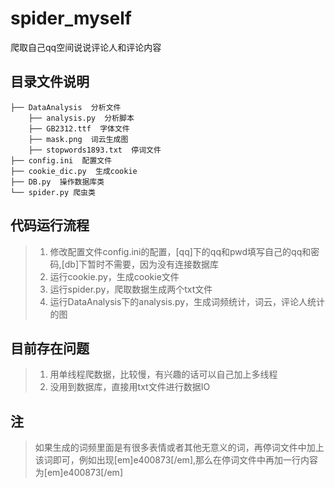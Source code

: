 # spider_myself
爬取自己qq空间说说评论人和评论内容

## 目录文件说明
    ├── DataAnalysis  分析文件
        ├── analysis.py  分析脚本
        ├── GB2312.ttf  字体文件
        ├── mask.png  词云生成图
        ├── stopwords1893.txt  停词文件
    ├── config.ini  配置文件
    ├── cookie_dic.py  生成cookie
    ├── DB.py  操作数据库类
    └── spider.py 爬虫类
    
## 代码运行流程
>1. 修改配置文件config.ini的配置，[qq]下的qq和pwd填写自己的qq和密码,[db]下暂时不需要，因为没有连接数据库
>2. 运行cookie.py，生成cookie文件
>3. 运行spider.py，爬取数据生成两个txt文件
>4. 运行DataAnalysis下的analysis.py，生成词频统计，词云，评论人统计的图

## 目前存在问题
>1. 用单线程爬数据，比较慢，有兴趣的话可以自己加上多线程
>2. 没用到数据库，直接用txt文件进行数据IO

## 注
> 如果生成的词频里面是有很多表情或者其他无意义的词，再停词文件中加上该词即可，例如出现[em]e400873[/em],那么在停词文件中再加一行内容为[em]e400873[/em]

